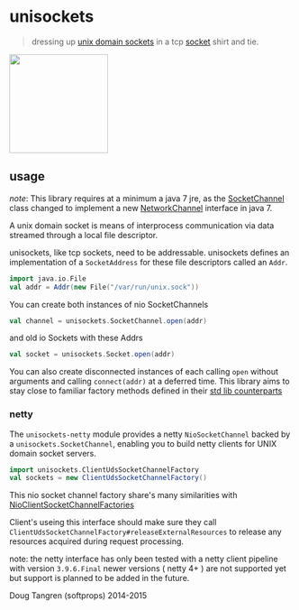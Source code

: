 # unisockets

> dressing up [unix domain sockets](http://en.wikipedia.org/wiki/Unix_domain_socket) in a tcp [socket](http://docs.oracle.com/javase/7/docs/api/java/nio/channels/SocketChannel.html) shirt and tie.

<p>
  <img height="175" src="https://rawgit.com/softprops/unisockets/master/us.svg"/>
</p>


## usage

_note_: This library requires at a minimum a java 7 jre, as the [SocketChannel](http://docs.oracle.com/javase/7/docs/api/java/nio/channels/SocketChannel.html) class changed to implement a new [NetworkChannel](http://docs.oracle.com/javase/7/docs/api/java/nio/channels/NetworkChannel.html) interface in java 7.

A unix domain socket is means of interprocess communication via data streamed through a local file descriptor.

unisockets, like tcp sockets, need to be addressable. unisockets defines an implementation of a `SocketAddress` for these file descriptors called an `Addr`.

```scala
import java.io.File
val addr = Addr(new File("/var/run/unix.sock"))
```

You can create both instances of nio SocketChannels

```scala
val channel = unisockets.SocketChannel.open(addr)
```

and old io Sockets with these Addrs

```scala
val socket = unisockets.Socket.open(addr)
```

You can also create disconnected instances of each calling `open` without arguments and calling `connect(addr)` at a deferred time. This library aims to stay close to familiar factory methods defined in their [std lib counterparts](http://docs.oracle.com/javase/7/docs/api/java/nio/channels/SocketChannel.html#open())

### netty

The `unisockets-netty` module provides a netty `NioSocketChannel` backed by a `unisockets.SocketChannel`, enabling you to
build netty clients for UNIX domain socket servers.

```scala 
import unisockets.ClientUdsSocketChannelFactory
val sockets = new ClientUdsSocketChannelFactory()
```

This nio socket channel factory share's many similarities with [NioClientSocketChannelFactories](http://netty.io/3.10/api/org/jboss/netty/channel/socket/nio/NioClientSocketChannelFactory.html)

Client's useing this interface should make sure they call `ClientUdsSocketChannelFactory#releaseExternalResources` to release any resources 
acquired during request processing.

note: the netty interface has only been tested with a netty client pipeline with version `3.9.6.Final` newer versions ( netty 4+ ) are not supported yet but support is planned to be added in the future.

Doug Tangren (softprops) 2014-2015
